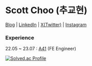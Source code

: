 # Scott Choo (추교현)

[Blog](https://scottxchoo.xyz/) | [LinkedIn](https://www.linkedin.com/in/%EA%B5%90%ED%98%84-%EC%B6%94-a61aa5155/) | [X(Twitter)](https://twitter.com/scottXchoo) | [Instagram](https://www.instagram.com/dev.chooble/)

### Experience

22.05 ~ 23.07   : [A41](https://www.a41.io/) (FE Engineer)

[![Solved.ac Profile](http://mazassumnida.wtf/api/v2/generate_badge?boj=ckh0601)](https://solved.ac/ckh0601/)

<br/>
